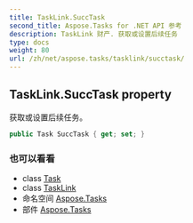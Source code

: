 ```yaml
---
title: TaskLink.SuccTask
second_title: Aspose.Tasks for .NET API 参考
description: TaskLink 财产. 获取或设置后续任务
type: docs
weight: 80
url: /zh/net/aspose.tasks/tasklink/succtask/
---
```

## TaskLink.SuccTask property

获取或设置后续任务。

```csharp
public Task SuccTask { get; set; }
```

### 也可以看看

* class [Task](../../task/)
* class [TaskLink](../)
* 命名空间 [Aspose.Tasks](../../tasklink/)
* 部件 [Aspose.Tasks](../../../)


